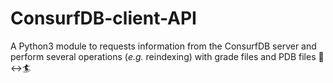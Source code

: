 # ConsurfDB-client-API
A Python3 module to requests information from the ConsurfDB server and perform several operations (_e.g._ reindexing) with grade files and PDB files :snake::left_right_arrow::surfer:
